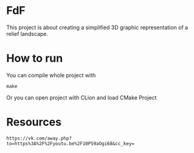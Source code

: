 # FdF
This project is about creating a simplified 3D graphic representation of a relief landscape.

# How to run
You can compile whole project with
```
make
```
Or you can open project with CLion and load CMake Project

# Resources
```
https://vk.com/away.php?to=https%3A%2F%2Fyoutu.be%2F10P59aOgi68&cc_key=
```
